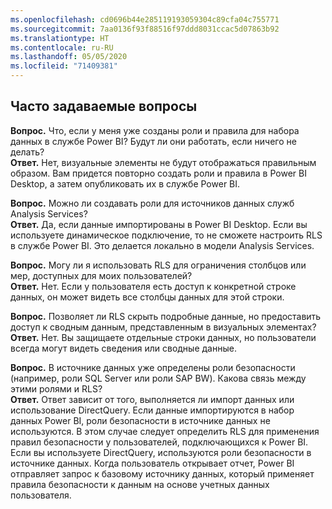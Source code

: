 ```yaml
---
ms.openlocfilehash: cd0696b44e285119193059304c89cfa04c755771
ms.sourcegitcommit: 7aa0136f93f88516f97ddd8031ccac5d07863b92
ms.translationtype: HT
ms.contentlocale: ru-RU
ms.lasthandoff: 05/05/2020
ms.locfileid: "71409381"
---
```

## <a name="faq"></a>Часто задаваемые вопросы
**Вопрос.** Что, если у меня уже созданы роли и правила для набора данных в службе Power BI? Будут ли они работать, если ничего не делать?  
**Ответ.** Нет, визуальные элементы не будут отображаться правильным образом. Вам придется повторно создать роли и правила в Power BI Desktop, а затем опубликовать их в службе Power BI.

**Вопрос.** Можно ли создавать роли для источников данных служб Analysis Services?  
**Ответ.** Да, если данные импортированы в Power BI Desktop. Если вы используете динамическое подключение, то не сможете настроить RLS в службе Power BI. Это делается локально в модели Analysis Services.

**Вопрос.** Могу ли я использовать RLS для ограничения столбцов или мер, доступных для моих пользователей?  
**Ответ.** Нет. Если у пользователя есть доступ к конкретной строке данных, он может видеть все столбцы данных для этой строки.

**Вопрос.** Позволяет ли RLS скрыть подробные данные, но предоставить доступ к сводным данным, представленным в визуальных элементах?  
**Ответ.** Нет. Вы защищаете отдельные строки данных, но пользователи всегда могут видеть сведения или сводные данные.

**Вопрос.** В источнике данных уже определены роли безопасности (например, роли SQL Server или роли SAP BW). Какова связь между этими ролями и RLS?  
**Ответ.** Ответ зависит от того, выполняется ли импорт данных или использование DirectQuery. Если данные импортируются в набор данных Power BI, роли безопасности в источнике данных не используются. В этом случае следует определить RLS для применения правил безопасности у пользователей, подключающихся к Power BI. Если вы используете DirectQuery, используются роли безопасности в источнике данных. Когда пользователь открывает отчет, Power BI отправляет запрос к базовому источнику данных, который применяет правила безопасности к данным на основе учетных данных пользователя.
